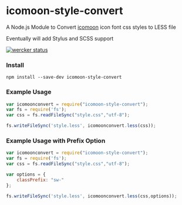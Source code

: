 icomoon-style-convert
=====================

A Node.js Module to Convert [icomoon](https://icomoon.io/) icon font css styles to LESS file

Eventually will add Stylus and SCSS support

[![wercker status](https://app.wercker.com/status/bad55a5bf1bc385319d8b3cf109e29a7/m/master "wercker status")](https://app.wercker.com/project/bykey/bad55a5bf1bc385319d8b3cf109e29a7)

### Install

```
npm install --save-dev icomoon-style-convert
```


### Example Usage

```js
var icomoonconvert = require("icomoon-style-convert");
var fs = require('fs');
var css = fs.readFileSync("style.css","utf-8");

fs.writeFileSync('style.less', icomoonconvert.less(css));
```

### Example Usage with Prefix Option

```js
var icomoonconvert = require("icomoon-style-convert");
var fs = require('fs');
var css = fs.readFileSync("style.css","utf-8");

var options = {
	classPrefix: "sw-"
};

fs.writeFileSync('style.less', icomoonconvert.less(css,options));
```